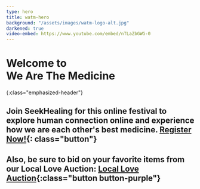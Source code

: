 ```yaml
---
type: hero
title: watm-hero
background: "/assets/images/watm-logo-alt.jpg"
darkened: true
video-embed: https://www.youtube.com/embed/nTLaZbGWG-0
---
```


# Welcome to <br />We Are The Medicine
{:class="emphasized-header"}

## Join SeekHealing for this online festival to explore human connection online and experience how we are each other's best medicine. [Register Now!](/we-are-the-medicine-festival/#watm-registration){: class="button"}

## Also, be sure to bid on your favorite items from our Local Love Auction: [Local Love Auction](/we-are-the-medicine-auction){:class="button button-purple"}

